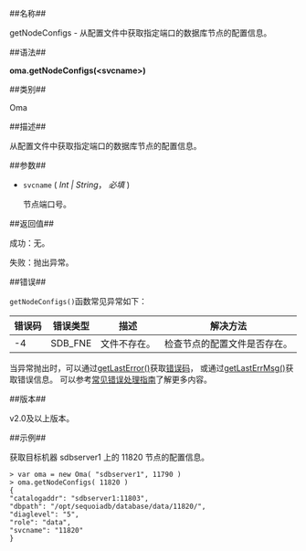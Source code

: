 
##名称##

getNodeConfigs - 从配置文件中获取指定端口的数据库节点的配置信息。

##语法##

**oma.getNodeConfigs(\<svcname\>)**

##类别##

Oma

##描述##

从配置文件中获取指定端口的数据库节点的配置信息。

##参数##

* `svcname` ( *Int | String*， *必填* )

	节点端口号。

##返回值##

成功：无。  

失败：抛出异常。

##错误##

`getNodeConfigs()`函数常见异常如下：

| 错误码 | 错误类型 | 描述 | 解决方法 |
| ------ | ------ | --- | ------ |
| -4     | SDB_FNE| 文件不存在。| 检查节点的配置文件是否存在。 |


当异常抛出时，可以通过[getLastError()](manual/Manual/Sequoiadb_Command/Global/getLastError.md)获取[错误码](manual/Manual/Sequoiadb_error_code.md)，
或通过[getLastErrMsg()](manual/Manual/Sequoiadb_Command/Global/getLastErrMsg.md)获取错误信息。
可以参考[常见错误处理指南](manual/FAQ/faq_sdb.md)了解更多内容。

##版本##

v2.0及以上版本。

##示例##

获取目标机器 sdbserver1 上的 11820 节点的配置信息。

```lang-javascript
> var oma = new Oma( "sdbserver1", 11790 )
> oma.getNodeConfigs( 11820 )
{
"catalogaddr": "sdbserver1:11803",
"dbpath": "/opt/sequoiadb/database/data/11820/",
"diaglevel": "5",
"role": "data",
"svcname": "11820"
}
```